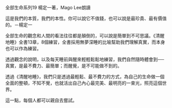 全部生命系列19 楊定一著，Mago Lee朗讀

這是我們的本質，我們的本性。你可以說它不值錢，也可以說是最珍貴、最有價值的。－楊定一

全部生命的觀念和人間的看法往往都是顛倒的，可以說是簡單到不可思議。《清醒地睡》全書13章，8個練習，全書採用無夢深睡的比喻幫助我們理解真實，而本身也可以作為練習。

透過觀念的說明，以及每天睡前與醒來輕輕鬆鬆地練習，我們自然隨時體會到──真實，是最不費力、最簡單；而醒覺，是不可能做不到的。

透過《清醒地睡》，我們只是透過最輕鬆、最不費力的方式，為自己的生命做一個全面的整頓，不知不覺，也就活出自己內心最完美、最明亮的一束光，照亮這個世界。

這一點，每個人都可以親自去嘗試。

